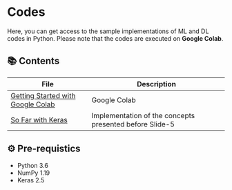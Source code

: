 # Codes

Here, you can get access to the sample implementations of ML and DL codes in Python.  Please note that the codes are executed on **Google Colab**.

## 📚 Contents

| File | Description |
| ------------ | ------------ |
| [Getting Started with Google Colab](https://github.com/alitourani/deep-learning-from-scratch/blob/main/Codes/00_Getting_Started_with_Google_Colab.ipynb "Getting Started with Google Colab") | Google Colab |
| [So Far with Keras](https://github.com/alitourani/deep-learning-from-scratch/blob/main/Codes/01_So_Far_With_Keras.ipynb "So Far with Keras") | Implementation of the concepts presented before Slide-5 |

## ⚙️ Pre-requistics

- Python 3.6
- NumPy 1.19
- Keras 2.5
